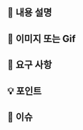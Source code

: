 ## 📌 내용 설명 <!-- 구현한 내용의 핵심 요약 -->

## 👀 이미지 또는 Gif <!-- 구현한 내용의 동작을 담은 이미지, gif 등. 시각화된 내용이 없다면 생략 -->

## 📝 요구 사항 <!-- 구현한 내용의 세부 사항 목록과 완료 여부 체크 -->

## 💡 포인트 <!-- 구현한 내용 중 추가 설명, 강조가 필요한 핵심 로직이나 코드 설명. '특히 자세히 봐줬으면 좋겠다!'하는 내용들 -->

## 🚩 이슈 <!-- 해결하지 못한 내용 또는 부족한 점이 있어 추가 논의가 필요할 것 같은 부분에 대한 상세 설명 -->
